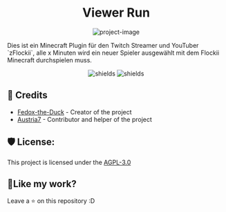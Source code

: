 <h1 align="center" id="title">Viewer Run</h1>

<p align="center"><img src="https://socialify.git.ci/Fedox-die-Ente/viewer_run/image?font=Jost&forks=1&issues=1&language=1&name=1&owner=1&pattern=Brick%20Wall&stargazers=1&theme=Dark" alt="project-image"></p>
<p id="description">Dies ist ein Minecraft Plugin für den Twitch Streamer und YouTuber `zFlockii`, alle x Minuten wird ein neuer Spieler ausgewählt mit dem Flockii Minecraft durchspielen muss.</p>

<p align="center"><img src="https://img.shields.io/badge/License-AGPL_3.0-green" alt="shields">   <img src="https://img.shields.io/github/release/Fedox-die-Ente/viewer_run?include_prereleases=&amp;sort=semver&amp;color=green" alt="shields"></p>

<h2>🤵 Credits</h2>

- [Fedox-the-Duck](https://github.com/Fedox-die-Ente) - Creator of the project
- [Austria7](https://github.com/Austria7) - Contributor and helper of the project

<h2>🛡️ License:</h2>

This project is licensed under the [AGPL-3.0](LICENSE)

<h2>💖Like my work?</h2>

Leave a ⭐ on this repository :D